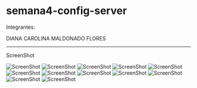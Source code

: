 # semana4-config-server


Integrantes:

DIANA CAROLINA MALDONADO FLORES

------------------------------------------------------
ScreenShot

![ScreenShot](https://github.com/BootcampBanking/config-server-directory/blob/master/images/drawio.png)
![ScreenShot](https://github.com/BootcampBanking/config-server-directory/blob/master/images/MongoDB-Atlas.png)
![ScreenShot](https://github.com/BootcampBanking/config-server-directory/blob/master/images/eureka-server.png)
![ScreenShot](https://github.com/BootcampBanking/config-server-directory/blob/master/images/swagger-api.png)
![ScreenShot](https://github.com/BootcampBanking/config-server-directory/blob/master/images/sonarqube.png)
![ScreenShot](https://github.com/BootcampBanking/config-server-directory/blob/master/images/checkstyle.png)
![ScreenShot](https://github.com/BootcampBanking/config-server-directory/blob/master/images/github-actions.png)
![ScreenShot](https://github.com/BootcampBanking/config-server-directory/blob/master/images/docker-1.jpeg)
![ScreenShot](https://github.com/BootcampBanking/config-server-directory/blob/master/images/docker-2.jpeg)
![ScreenShot](https://github.com/BootcampBanking/config-server-directory/blob/master/images/docker-hub-1.png)
![ScreenShot](https://github.com/BootcampBanking/config-server-directory/blob/master/images/docker-hub-2.png)
![ScreenShot](https://github.com/BootcampBanking/config-server-directory/blob/master/images/azure.png)


